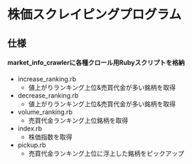 # 株価スクレイピングプログラム

## 仕様

#### market_info_crawlerに各種クロール用Rubyスクリプトを格納
  - increase_ranking.rb
    - 値上がりランキング上位&売買代金が多い銘柄を取得
  - decrease_ranking.rb
    - 値上がりランキング上位&売買代金が多い銘柄を取得
  - volume_ranking.rb
    - 売買代金ランキング上位銘柄を取得
  - index.rb
    - 株価指数を取得
  - pickup.rb
    - 売買代金ランキング上位に浮上した銘柄をピックアップ
